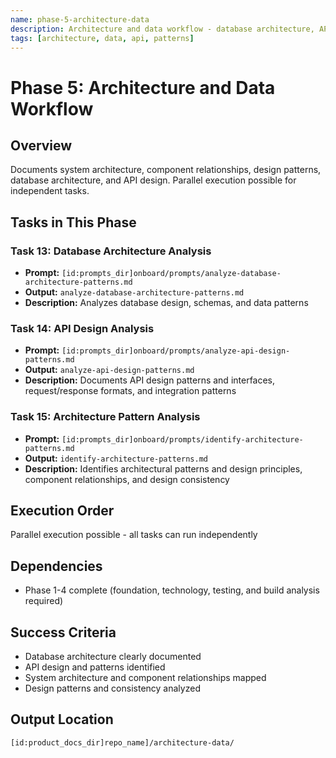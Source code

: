 ```yaml
---
name: phase-5-architecture-data
description: Architecture and data workflow - database architecture, API design, architecture patterns
tags: [architecture, data, api, patterns]
---
```


# Phase 5: Architecture and Data Workflow

## Overview
Documents system architecture, component relationships, design patterns, database architecture, and API design. Parallel execution possible for independent tasks.

## Tasks in This Phase

### Task 13: Database Architecture Analysis
- **Prompt:** `[id:prompts_dir]onboard/prompts/analyze-database-architecture-patterns.md`
- **Output:** `analyze-database-architecture-patterns.md`
- **Description:** Analyzes database design, schemas, and data patterns

### Task 14: API Design Analysis
- **Prompt:** `[id:prompts_dir]onboard/prompts/analyze-api-design-patterns.md`
- **Output:** `analyze-api-design-patterns.md`
- **Description:** Documents API design patterns and interfaces, request/response formats, and integration patterns

### Task 15: Architecture Pattern Analysis
- **Prompt:** `[id:prompts_dir]onboard/prompts/identify-architecture-patterns.md`
- **Output:** `identify-architecture-patterns.md`
- **Description:** Identifies architectural patterns and design principles, component relationships, and design consistency

## Execution Order
Parallel execution possible - all tasks can run independently

## Dependencies
- Phase 1-4 complete (foundation, technology, testing, and build analysis required)

## Success Criteria
- Database architecture clearly documented
- API design and patterns identified
- System architecture and component relationships mapped
- Design patterns and consistency analyzed

## Output Location
`[id:product_docs_dir]repo_name]/architecture-data/`
